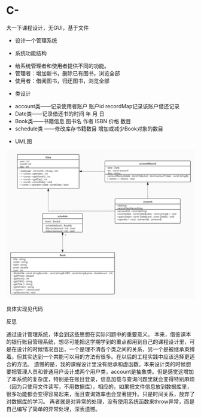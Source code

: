 # C-
大一下课程设计，无GUI，基于文件

* 设计一个管理系统
-	系统功能结构
* 给系统管理者和使用者提供不同的功能。
* 管理者：增加新书，删除已有图书，浏览全部
* 使用者：借阅图书，归还图书，浏览全部 
-	类设计
* account类——记录使用者账户
账户id
recordMap记录该账户借还记录
* Date类——记录借还书的时间
年 月 日
* Book类——书籍信息
图书名 作者 ISBN 价格  数目
* schedule类 ——修改库存书籍数目
增加或减少Book对象的数目
-	UML图
  
![image](https://github.com/Liaukx/C-/blob/main/image/%E5%9B%BE%E4%B9%A6%E7%AE%A1%E7%90%86%E7%B3%BB%E7%BB%9F%E7%B1%BB%E8%AE%BE%E8%AE%A1.jpg)
 
具体实现见代码

 
反思

通过设计管理系统，体会到这些思想在实际问题中的重要意义。
本来，借鉴课本的银行账目管理系统，想尽可能把这学期学到的重点都用到自己的课程设计里，可是在设计的时候情况百出，一个是理不清各个类之间的关系，另一个是被继承束缚着。但其实达到一个共能可以用的方法有很多。在以后的工程实践中应该选择更适合的方法。
遗憾的是，我的课程设计里没有继承和虚函数。本来设计类的时候想要把管理人员和普通用户设计成两个用户类，account是抽象类。但是感觉这增加了本系统的复杂度，特别是在账目登录，信息加载与查询问题里就会变得特别麻烦（因为只使用文件读写，不用数据库），相应的，如果把文件信息放到数据库里，很多功能都会变得容易起来，而且查询效率也会显著提升。只是时间关系，放弃了对数据库的学习。
再者就是对异常的处理，没有使用系统函数来throw异常，而是自己编写了简单的异常处理，深表遗憾。

